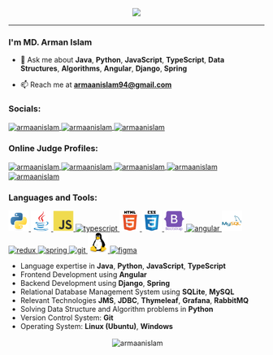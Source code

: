 <p align="center">
  <img src="https://i.pinimg.com/originals/a8/09/94/a8099418b2137e113c808fff5df2dc2a.gif"/>
</p>
<hr>

<h3 align="left">I'm MD. Arman Islam</h3>

- 💬 Ask me about **Java**, **Python**, **JavaScript**, **TypeScript**, **Data Structures**, **Algorithms**, **Angular**, **Django**, **Spring**

- 📫 Reach me at **armaanislam94@gmail.com**

<h3 align="left">Socials:</h3>
<p align="left">
<a href="https://facebook.com/armaanislam17" target="blank"><img align="center" src="https://www.svgrepo.com/show/157810/facebook.svg" alt="armaanislam" height="40" width="40" />
</a>
<a href="https://instagram.com/armaanislam17" target="blank"><img align="center" src="https://www.svgrepo.com/show/111199/instagram.svg" alt="armaanislam" height="40" width="40" />
</a>
<a href="https://linkedin.com/in/armaanislam" target="blank"><img align="center" src="https://content.linkedin.com/content/dam/me/business/en-us/amp/brand-site/v2/bg/LI-Bug.svg.original.svg" alt="armaanislam" height="40" width="40"/>
</a>
</p>

<h3 align="left">Online Judge Profiles:</h3>
<p align="left">
<a href="https://leetcode.com/Arman_Islam" target="blank"><img align="center" src="https://upload.wikimedia.org/wikipedia/commons/1/19/LeetCode_logo_black.png" alt="armaanislam" height="50" width="50" />
</a> 
<a href="https://www.hackerrank.com/armaanislam94" target="blank"><img align="center" src="https://user-images.githubusercontent.com/17762967/42728663-26ebdb04-87dd-11e8-928f-fb01479a2ce1.png" alt="armaanislam" height="40" width="40" />
</a>
<a href="https://www.topcoder.com/members/armanislam" target="blank"><img align="center" src="https://cdn.iconscout.com/icon/free/png-256/topcoder-3521765-2945263.png" alt="armaanislam" height="40" width="40"/>
</a>
<a href="https://codeforces.com/profile/Arman_Islam" target="blank"><img align="center" src="https://cdn.iconscout.com/icon/free/png-256/code-forces-3628695-3029920.png" alt="armaanislam" height="40" width="40"/>
</a>
<a href="https://www.codechef.com/practice?page=0&limit=20&sort_by=difficulty_rating&sort_order=asc&search=&start_rating=0&end_rating=999&topic=&tags=&group=unattempted" target="blank"><img align="center" src="https://i.pinimg.com/originals/c5/d9/fc/c5d9fc1e18bcf039f464c2ab6cfb3eb6.jpg" alt="armaanislam" height="50" width="50" />
</a> 
</p>
  
<h3 align="left">Languages and Tools:</h3>
<p align="left"> 
<a href="https://www.python.org" target="_blank" rel="noreferrer"> <img src="https://raw.githubusercontent.com/devicons/devicon/master/icons/python/python-original.svg" alt="python" width="40" height="40"/> 
</a> 
<a href="https://www.java.com" target="_blank" rel="noreferrer"> <img src="https://raw.githubusercontent.com/devicons/devicon/master/icons/java/java-original.svg" alt="java" width="40" height="40"/> 
</a>
<a href="https://developer.mozilla.org/en-US/docs/Web/JavaScript" target="_blank" rel="noreferrer"> <img src="https://raw.githubusercontent.com/devicons/devicon/master/icons/javascript/javascript-original.svg" alt="javascript" width="40" height="40"/>
</a>
<a href="https://www.typescriptlang.org/" target="_blank" rel="noreferrer"> <img src="https://upload.wikimedia.org/wikipedia/commons/thumb/4/4c/Typescript_logo_2020.svg/1024px-Typescript_logo_2020.svg.png" alt="typescript" width="40" height="40"/>
</a>
<a href="https://www.w3.org/html/" target="_blank" rel="noreferrer"> <img src="https://raw.githubusercontent.com/devicons/devicon/master/icons/html5/html5-original-wordmark.svg" alt="html5" width="40" height="40"/> 
</a>
<a href="https://www.w3schools.com/css/" target="_blank" rel="noreferrer"> <img src="https://raw.githubusercontent.com/devicons/devicon/master/icons/css3/css3-original-wordmark.svg" alt="css3" width="40" height="40"/> 
</a>
<a href="https://getbootstrap.com" target="_blank" rel="noreferrer"> <img src="https://raw.githubusercontent.com/devicons/devicon/master/icons/bootstrap/bootstrap-plain-wordmark.svg" alt="bootstrap" width="40" height="40"/> 
</a>
<a href="https://angular.io/" target="_blank" rel="noreferrer"> <img src="https://upload.wikimedia.org/wikipedia/commons/thumb/c/cf/Angular_full_color_logo.svg/2048px-Angular_full_color_logo.svg.png" alt="angular" width="45" height="45"/> 
</a>
<!-- <a href="https://reactjs.org/" target="_blank" rel="noreferrer"> <img src="https://raw.githubusercontent.com/devicons/devicon/master/icons/react/react-original-wordmark.svg" alt="react" width="40" height="40"/> 
</a>
<a href="https://redux.js.org" target="_blank" rel="noreferrer"> <img src="https://raw.githubusercontent.com/devicons/devicon/master/icons/redux/redux-original.svg" alt="redux" width="40" height="40"/> 
</a> -->
<a href="https://www.mysql.com/" target="_blank" rel="noreferrer"> <img src="https://raw.githubusercontent.com/devicons/devicon/master/icons/mysql/mysql-original-wordmark.svg" alt="mysql" width="40" height="40"/> 
</a> 
<a href="https://www.djangoproject.com/" target="_blank" rel="noreferrer"> <img src="https://static.djangoproject.com/img/logos/django-logo-negative.svg" alt="redux" width="40" height="40"/> 
</a>
<a href="https://spring.io/" target="_blank" rel="noreferrer"> <img src="https://seeklogo.com/images/S/spring-logo-9A2BC78AAF-seeklogo.com.png" alt="spring" width="40" height="40"/> 
</a>
<a href="https://git-scm.com/" target="_blank" rel="noreferrer"> <img src="https://www.vectorlogo.zone/logos/git-scm/git-scm-icon.svg" alt="git" width="40" height="40"/> </a>
<a href="https://www.linux.org/" target="_blank" rel="noreferrer"> <img src="https://raw.githubusercontent.com/devicons/devicon/master/icons/linux/linux-original.svg" alt="linux" width="40" height="40"/> 
</a> 
<a href="https://www.figma.com/" target="_blank" rel="noreferrer"> <img src="https://www.vectorlogo.zone/logos/figma/figma-icon.svg" alt="figma" width="40" height="40"/> 
</a>
</p>

- Language expertise in **Java**, **Python**, **JavaScript**, **TypeScript**
- Frontend Development using **Angular**
- Backend Development using **Django**, **Spring**
- Relational Database Management System using **SQLite**, **MySQL**
- Relevant Technologies **JMS**, **JDBC**, **Thymeleaf**, **Grafana**, **RabbitMQ**
- Solving Data Structure and Algorithm problems in **Python**
- Version Control System: **Git** 
- Operating System: **Linux (Ubuntu)**, **Windows**

<p align="center">&nbsp;<img align="center" src="https://github-readme-stats.vercel.app/api?username=armaanislam&show_icons=true&locale=en&theme=default" alt="armaanislam" />
</p>
